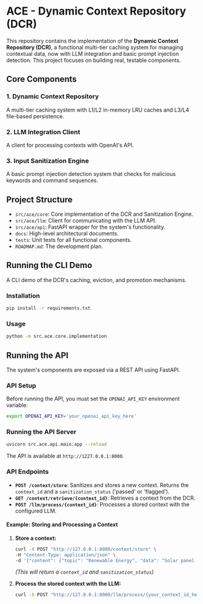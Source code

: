 # ACE - Dynamic Context Repository (DCR)

This repository contains the implementation of the **Dynamic Context Repository (DCR)**, a functional multi-tier caching system for managing contextual data, now with LLM integration and basic prompt injection detection. This project focuses on building real, testable components.

## Core Components
### 1. Dynamic Context Repository
A multi-tier caching system with L1/L2 in-memory LRU caches and L3/L4 file-based persistence.

### 2. LLM Integration Client
A client for processing contexts with OpenAI's API.

### 3. Input Sanitization Engine
A basic prompt injection detection system that checks for malicious keywords and command sequences.

## Project Structure
- `src/ace/core`: Core implementation of the DCR and Sanitization Engine.
- `src/ace/llm`: Client for communicating with the LLM API.
- `src/ace/api`: FastAPI wrapper for the system's functionality.
- `docs`: High-level architectural documents.
- `tests`: Unit tests for all functional components.
- `ROADMAP.md`: The development plan.

## Running the CLI Demo
A CLI demo of the DCR's caching, eviction, and promotion mechanisms.

### Installation
```bash
pip install -r requirements.txt
```

### Usage
```bash
python -m src.ace.core.implementation
```

## Running the API
The system's components are exposed via a REST API using FastAPI.

### API Setup
Before running the API, you must set the `OPENAI_API_KEY` environment variable:
```bash
export OPENAI_API_KEY='your_openai_api_key_here'
```

### Running the API Server
```bash
uvicorn src.ace.api.main:app --reload
```
The API is available at `http://1227.0.0.1:8000`.

### API Endpoints
- **`POST /context/store`**: Sanitizes and stores a new context. Returns the `context_id` and a `sanitization_status` ('passed' or 'flagged').
- **`GET /context/retrieve/{context_id}`**: Retrieves a context from the DCR.
- **`POST /llm/process/{context_id}`**: Processes a stored context with the configured LLM.

#### Example: Storing and Processing a Context
1.  **Store a context:**
    ```bash
    curl -X POST "http://127.0.0.1:8000/context/store" \
    -H "Content-Type: application/json" \
    -d '{"content": {"topic": "Renewable Energy", "data": "Solar panel efficiency has increased by 20% in the last decade."}}'
    ```
    *(This will return a `context_id` and `sanitization_status`)*

2.  **Process the stored context with the LLM:**
    ```bash
    curl -X POST "http://127.0.0.1:8000/llm/process/{your_context_id_here}"
    ```
